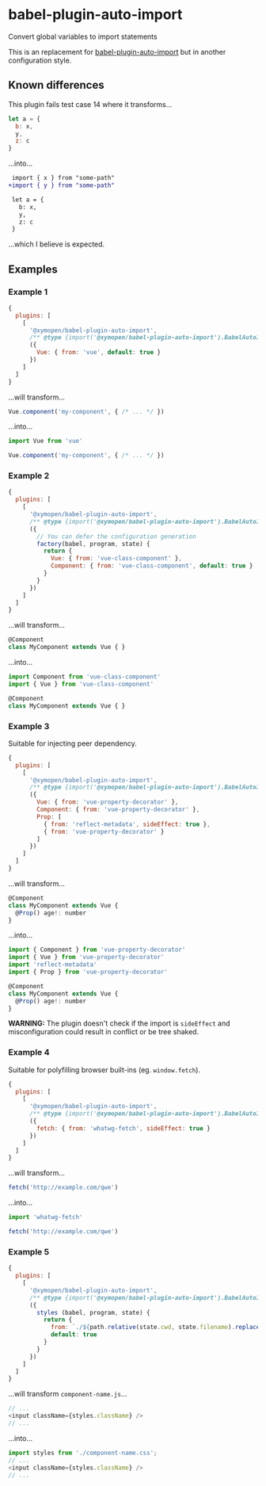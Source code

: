 # babel-plugin-auto-import

Convert global variables to import statements

This is an replacement for [babel-plugin-auto-import](https://github.com/PavelDymkov/babel-plugin-auto-import 'PavelDymkov/babel-plugin-auto-import') but in another configuration style.

## Known differences

This plugin fails test case 14 where it transforms...

```javascript
let a = {
  b: x,
  y,
  z: c
}
```

...into...

```diff
 import { x } from "some-path"
+import { y } from "some-path"

 let a = {
   b: x,
   y,
   z: c
 }
```

...which I believe is expected.

## Examples

### Example 1

```javascript
{
  plugins: [
    [
      '@xymopen/babel-plugin-auto-import',
      /** @type {import('@xymopen/babel-plugin-auto-import').BabelAutoImportPluginOption} */
      ({
        Vue: { from: 'vue', default: true }
      })
    ]
  ]
}
```

...will transform...

```javascript
Vue.component('my-component', { /* ... */ })
```

...into...

```javascript
import Vue from 'vue'

Vue.component('my-component', { /* ... */ })
```

### Example 2

```javascript
{
  plugins: [
    [
      '@xymopen/babel-plugin-auto-import',
      /** @type {import('@xymopen/babel-plugin-auto-import').BabelAutoImportPluginOption} */
      ({
        // You can defer the configuration generation
        factory(babel, program, state) {
          return {
            Vue: { from: 'vue-class-component' },
            Component: { from: 'vue-class-component', default: true }
          }
        }
      })
    ]
  ]
}
```

...will transform...

```javascript
@Component
class MyComponent extends Vue { }
```

...into...

```javascript
import Component from 'vue-class-component'
import { Vue } from 'vue-class-component'

@Component
class MyComponent extends Vue { }
```

### Example 3

Suitable for injecting peer dependency.

```javascript
{
  plugins: [
    [
      '@xymopen/babel-plugin-auto-import',
      /** @type {import('@xymopen/babel-plugin-auto-import').BabelAutoImportPluginOption} */
      ({
        Vue: { from: 'vue-property-decorator' },
        Component: { from: 'vue-property-decorator' },
        Prop: [
          { from: 'reflect-metadata', sideEffect: true },
          { from: 'vue-property-decorator' }
        ]
      })
    ]
  ]
}
```

...will transform...

```javascript
@Component
class MyComponent extends Vue {
  @Prop() age!: number
}
```

...into...

```javascript
import { Component } from 'vue-property-decorator'
import { Vue } from 'vue-property-decorator'
import 'reflect-metadata'
import { Prop } from 'vue-property-decorator'

@Component
class MyComponent extends Vue {
  @Prop() age!: number
}
```

**WARNING:** The plugin doesn't check if the import is `sideEffect` and misconfiguration could result in conflict or be tree shaked.

### Example 4

Suitable for polyfilling browser built-ins (eg. `window.fetch`).

```javascript
{
  plugins: [
    [
      '@xymopen/babel-plugin-auto-import',
      /** @type {import('@xymopen/babel-plugin-auto-import').BabelAutoImportPluginOption} */
      ({
        fetch: { from: 'whatwg-fetch', sideEffect: true }
      })
    ]
  ]
}
```

...will transform...

```javascript
fetch('http://example.com/qwe')
```

...into...

```javascript
import 'whatwg-fetch'

fetch('http://example.com/qwe')
```

### Example 5

```javascript
{
  plugins: [
    [
      '@xymopen/babel-plugin-auto-import',
      /** @type {import('@xymopen/babel-plugin-auto-import').BabelAutoImportPluginOption} */
      ({
        styles (babel, program, state) {
          return {
            from: `./${path.relative(state.cwd, state.filename).replace(/\.js$/, '.css')}`,
            default: true
          }
        }
      })
    ]
  ]
}
```

...will transform `component-name.js`...

```javascript
// ...
<input className={styles.className} />
// ...
```

...into...

```javascript
import styles from './component-name.css';
// ...
<input className={styles.className} />
// ...
```

